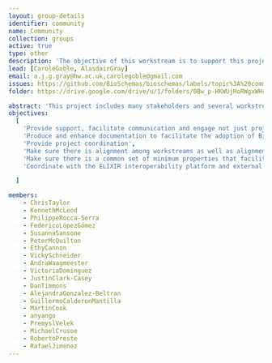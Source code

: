 ```yaml
---
layout: group-details
identifier: community
name: Community
collection: groups
active: true
type: other
description: 'The objective of this workstream is to support this project and the involvement of the Bioschemas community.'
lead: [CaroleGoble, AlasdairGray]
email: a.j.g.gray@hw.ac.uk,carolegoble@gmail.com
issues: https://github.com/BioSchemas/bioschemas/labels/topic%3A%20community
folder: https://drive.google.com/drive/u/1/folders/0Bw_p-HKWUjHoRWgxWHcwVHNQUGM

abstract: 'This project includes many stakeholders and several workstreams. For this project to be successful it will require good communication and coordination, not just among partners but also with the Bioschemas community.'
objectives:
  [
    'Provide support, facilitate communication and engage not just project partners but the community including Bioschemas and other related efforts like Force11 and BD2K',
    'Produce and enhance documentation to facilitate the adoption of Bioschemas from a technical perspective',
    'Provide project coordination',
    'Make sure there is alignment among workstreams as well as alignment among specifications',
    'Make sure there is a common set of minimum properties that facilitates contextualisation',
    'Coordinate with the ELIXIR interoperability platform and external partners'

  ]

members:
    - ChrisTaylor
    - KennethMcLeod
    - PhilippeRocca-Serra
    - FedericoLópezGómez
    - SusannaSansone
    - PeterMcQuilton
    - EthyCannon
    - VickySchneider
    - AndraWaagmeester
    - VictoriaDominguez
    - JustinClark-Casey
    - DanTimmons
    - AlejandraGonzalez-Beltran
    - GuillermoCalderonMantilla
    - MartinCook
    - anyango
    - PremyslVelek
    - MichaelCrusoe
    - RobertoPreste
    - RafaelJimenez
---
```

